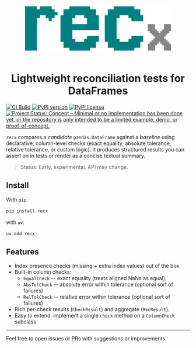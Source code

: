 <br>

<div align="center">
    <a href="https://github.com/robolyst/recx">
        <img src="https://github.com/robolyst/recx/raw/main/docs/logo.svg" width="400">
     </a>
</div>

<br>

<h1 align="center">
  Lightweight reconciliation tests for DataFrames
</h1>

[![CI Build](https://img.shields.io/github/actions/workflow/status/robolyst/recx/ci.yml?branch=main&label=tests&style=for-the-badge)](https://github.com/robolyst/recx/actions/workflows/ci.yml?query=branch%3Amain)
[![PyPI version](https://img.shields.io/pypi/v/recx.svg?style=for-the-badge)](https://pypi.org/project/recx/)
[![PyPI license](https://img.shields.io/pypi/l/recx.svg?style=for-the-badge)](https://pypi.python.org/pypi/)
[![Project Status: Concept – Minimal or no implementation has been done yet, or the repository is only intended to be a limited example, demo, or proof-of-concept.](https://img.shields.io/badge/repo%20status-Concept-lightgrey?style=for-the-badge)](https://www.repostatus.org/#concept)

`recx` compares a *candidate* `pandas.DataFrame` against a *baseline* using declarative,
column-level checks (exact equality, absolute tolerance, relative tolerance, or custom
logic). It produces structured results you can assert on in tests or render as a concise
textual summary.

> Status: Early, experimental. API may change.

## Install

With `pip`:

```bash
pip install recx
```

with `uv`:
```bash
uv add recx
```

## Features

* Index presence checks (missing + extra index values) out of the box
* Built-in column checks:
	* `EqualCheck` -- exact equality (treats aligned NaNs as equal)
	* `AbsTolCheck` -- absolute error within tolerance (optional sort of failures)
	* `RelTolCheck` -- relative error within tolerance (optional sort of failures)
* Rich per-check results (`CheckResult`) and aggregate (`RecResult`).
* Easy to extend: implement a single `check` method on a `ColumnCheck` subclass

---

Feel free to open issues or PRs with suggestions or improvements.

